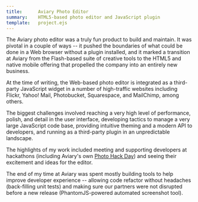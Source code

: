```yaml
---
title:      Aviary Photo Editor
summary:    HTML5-based photo editor and JavaScript plugin
template:   project.ejs
---
```


The Aviary photo editor was a truly fun product to build and maintain. It was pivotal in a couple of ways -- it pushed the boundaries of what could be done in a Web browser without a plugin installed, and it marked a transition at Aviary from the Flash-based suite of creative tools to the HTML5 and native mobile offering that propelled the company into an entirely new business.

At the time of writing, the Web-based photo editor is integrated as a third-party JavaScript widget in a number of high-traffic websites including Flickr, Yahoo! Mail, Photobucket, Squarespace, and MailChimp, among others.

The biggest challenges involved reaching a very high level of performance, polish, and detail in the user interface, developing tactics to manage a very large JavaScript code base, providing intuitive theming and a modern API to developers, and running as a third-party plugin in an unpredictable landscape.

The highlights of my work included meeting and supporting developers at hackathons (including Aviary's own [Photo Hack Day](http://photohackday.org/)) and seeing their excitement and ideas for the editor.

The end of my time at Aviary was spent mostly building tools to help improve developer experience -- allowing code refactor without headaches (back-filling unit tests) and making sure our partners were not disrupted before a new release (PhantomJS-powered automated screenshot tool).

